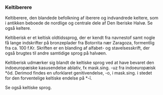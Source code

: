 ### Keltiberere


Keltiberere, den blandede befolkning af iberere og indvandrede keltere, som i antikken beboede de nordlige og centrale dele af Den Iberiske Halvø. Se også keltere.

Keltiberisk er et keltisk oldtidssprog, der er kendt fra navnestof samt nogle få lange indskrifter på bronzeplader fra Botorrita nær Zaragoza, formentlig fra ca. 100 f.Kr. Skriften er en blanding af alfabet- og stavelsesskrift, der også brugtes til andre samtidige sprog på halvøen.

Keltiberisk udmærker sig blandt de keltiske sprog ved at have bevaret den indoeuropæiske kasusendelse ablativ, fx mask.sing. -uz fra indoeuropæisk *ōd. Derimod findes en uforklaret genitivendelse, -o, i mask.sing. i stedet for den forventelige keltiske endelse på *-ī.

Se også keltiske sprog.